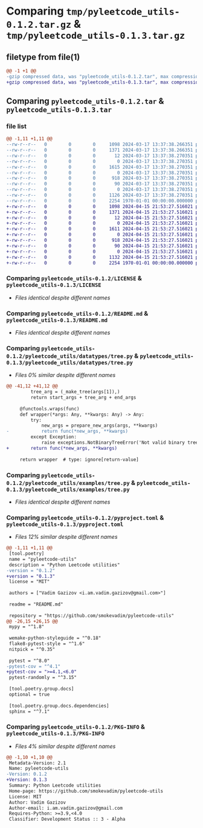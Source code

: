 # Comparing `tmp/pyleetcode_utils-0.1.2.tar.gz` & `tmp/pyleetcode_utils-0.1.3.tar.gz`

## filetype from file(1)

```diff
@@ -1 +1 @@
-gzip compressed data, was "pyleetcode_utils-0.1.2.tar", max compression
+gzip compressed data, was "pyleetcode_utils-0.1.3.tar", max compression
```

## Comparing `pyleetcode_utils-0.1.2.tar` & `pyleetcode_utils-0.1.3.tar`

### file list

```diff
@@ -1,11 +1,11 @@
--rw-r--r--   0        0        0     1098 2024-03-17 13:37:38.266351 pyleetcode_utils-0.1.2/LICENSE
--rw-r--r--   0        0        0     1371 2024-03-17 13:37:38.266351 pyleetcode_utils-0.1.2/README.md
--rw-r--r--   0        0        0       12 2024-03-17 13:37:38.270351 pyleetcode_utils-0.1.2/pyleetcode_utils/__init__.py
--rw-r--r--   0        0        0        0 2024-03-17 13:37:38.270351 pyleetcode_utils-0.1.2/pyleetcode_utils/datatypes/__init__.py
--rw-r--r--   0        0        0     1615 2024-03-17 13:37:38.270351 pyleetcode_utils-0.1.2/pyleetcode_utils/datatypes/tree.py
--rw-r--r--   0        0        0        0 2024-03-17 13:37:38.270351 pyleetcode_utils-0.1.2/pyleetcode_utils/examples/__init__.py
--rw-r--r--   0        0        0      918 2024-03-17 13:37:38.270351 pyleetcode_utils-0.1.2/pyleetcode_utils/examples/tree.py
--rw-r--r--   0        0        0       90 2024-03-17 13:37:38.270351 pyleetcode_utils-0.1.2/pyleetcode_utils/exceptions.py
--rw-r--r--   0        0        0        0 2024-03-17 13:37:38.270351 pyleetcode_utils-0.1.2/pyleetcode_utils/py.typed
--rw-r--r--   0        0        0     1126 2024-03-17 13:37:38.270351 pyleetcode_utils-0.1.2/pyproject.toml
--rw-r--r--   0        0        0     2254 1970-01-01 00:00:00.000000 pyleetcode_utils-0.1.2/PKG-INFO
+-rw-r--r--   0        0        0     1098 2024-04-15 21:53:27.516021 pyleetcode_utils-0.1.3/LICENSE
+-rw-r--r--   0        0        0     1371 2024-04-15 21:53:27.516021 pyleetcode_utils-0.1.3/README.md
+-rw-r--r--   0        0        0       12 2024-04-15 21:53:27.516021 pyleetcode_utils-0.1.3/pyleetcode_utils/__init__.py
+-rw-r--r--   0        0        0        0 2024-04-15 21:53:27.516021 pyleetcode_utils-0.1.3/pyleetcode_utils/datatypes/__init__.py
+-rw-r--r--   0        0        0     1611 2024-04-15 21:53:27.516021 pyleetcode_utils-0.1.3/pyleetcode_utils/datatypes/tree.py
+-rw-r--r--   0        0        0        0 2024-04-15 21:53:27.516021 pyleetcode_utils-0.1.3/pyleetcode_utils/examples/__init__.py
+-rw-r--r--   0        0        0      918 2024-04-15 21:53:27.516021 pyleetcode_utils-0.1.3/pyleetcode_utils/examples/tree.py
+-rw-r--r--   0        0        0       90 2024-04-15 21:53:27.516021 pyleetcode_utils-0.1.3/pyleetcode_utils/exceptions.py
+-rw-r--r--   0        0        0        0 2024-04-15 21:53:27.516021 pyleetcode_utils-0.1.3/pyleetcode_utils/py.typed
+-rw-r--r--   0        0        0     1132 2024-04-15 21:53:27.516021 pyleetcode_utils-0.1.3/pyproject.toml
+-rw-r--r--   0        0        0     2254 1970-01-01 00:00:00.000000 pyleetcode_utils-0.1.3/PKG-INFO
```

### Comparing `pyleetcode_utils-0.1.2/LICENSE` & `pyleetcode_utils-0.1.3/LICENSE`

 * *Files identical despite different names*

### Comparing `pyleetcode_utils-0.1.2/README.md` & `pyleetcode_utils-0.1.3/README.md`

 * *Files identical despite different names*

### Comparing `pyleetcode_utils-0.1.2/pyleetcode_utils/datatypes/tree.py` & `pyleetcode_utils-0.1.3/pyleetcode_utils/datatypes/tree.py`

 * *Files 0% similar despite different names*

```diff
@@ -41,12 +41,12 @@
         tree_arg = (_make_tree(args[1]),)
         return start_args + tree_arg + end_args
 
     @functools.wraps(func)
     def wrapper(*args: Any, **kwargs: Any) -> Any:
         try:
             new_args = prepare_new_args(args, **kwargs)
-            return func(*new_args, **kwargs)
         except Exception:
             raise exceptions.NotBinaryTreeError('Not valid binary tree has been provided!')
+        return func(*new_args, **kwargs)
 
     return wrapper  # type: ignore[return-value]
```

### Comparing `pyleetcode_utils-0.1.2/pyleetcode_utils/examples/tree.py` & `pyleetcode_utils-0.1.3/pyleetcode_utils/examples/tree.py`

 * *Files identical despite different names*

### Comparing `pyleetcode_utils-0.1.2/pyproject.toml` & `pyleetcode_utils-0.1.3/pyproject.toml`

 * *Files 12% similar despite different names*

```diff
@@ -1,11 +1,11 @@
 [tool.poetry]
 name = "pyleetcode-utils"
 description = "Python Leetcode utilities"
-version = "0.1.2"
+version = "0.1.3"
 license = "MIT"
 
 authors = ["Vadim Gazizov <i.am.vadim.gazizov@gmail.com>"]
 
 readme = "README.md"
 
 repository = "https://github.com/smokevadim/pyleetcode-utils"
@@ -26,15 +26,15 @@
 mypy = "^1.8"
 
 wemake-python-styleguide = "^0.18"
 flake8-pytest-style = "^1.6"
 nitpick = "^0.35"
 
 pytest = "^8.0"
-pytest-cov = "^4.1"
+pytest-cov = ">=4.1,<6.0"
 pytest-randomly = "^3.15"
 
 [tool.poetry.group.docs]
 optional = true
 
 [tool.poetry.group.docs.dependencies]
 sphinx = "^7.1"
```

### Comparing `pyleetcode_utils-0.1.2/PKG-INFO` & `pyleetcode_utils-0.1.3/PKG-INFO`

 * *Files 4% similar despite different names*

```diff
@@ -1,10 +1,10 @@
 Metadata-Version: 2.1
 Name: pyleetcode-utils
-Version: 0.1.2
+Version: 0.1.3
 Summary: Python Leetcode utilities
 Home-page: https://github.com/smokevadim/pyleetcode-utils
 License: MIT
 Author: Vadim Gazizov
 Author-email: i.am.vadim.gazizov@gmail.com
 Requires-Python: >=3.9,<4.0
 Classifier: Development Status :: 3 - Alpha
```

